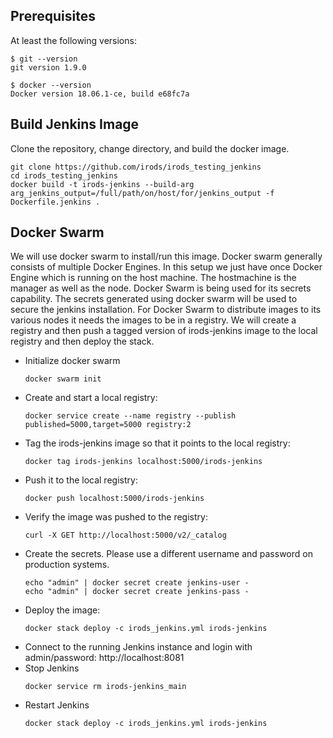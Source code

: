 ## Prerequisites
At least the following versions:

```
$ git --version
git version 1.9.0

$ docker --version
Docker version 18.06.1-ce, build e68fc7a
```

## Build Jenkins Image

Clone the repository, change directory, and build the docker image.

```
git clone https://github.com/irods/irods_testing_jenkins
cd irods_testing_jenkins
docker build -t irods-jenkins --build-arg arg_jenkins_output=/full/path/on/host/for/jenkins_output -f Dockerfile.jenkins .
```

## Docker Swarm

We will use docker swarm to install/run this image. Docker swarm generally consists of multiple Docker Engines. In this setup we just have once Docker Engine which is running on the host machine. The hostmachine is the manager as well as the node. Docker Swarm is being used for its secrets capability. The secrets generated using docker swarm will be used to secure the jenkins installation. For Docker Swarm to distribute images to its various nodes it needs the images to be in a registry. We will create a registry and then push a tagged version of irods-jenkins image to the local registry and then deploy the stack.

- Initialize docker swarm
    ```
    docker swarm init
    ```
- Create and start a local registry:
    ```
    docker service create --name registry --publish published=5000,target=5000 registry:2
    ```
- Tag the irods-jenkins image so that it points to the local registry:
    ```
    docker tag irods-jenkins localhost:5000/irods-jenkins
    ```
- Push it to the local registry:
    ```
    docker push localhost:5000/irods-jenkins
    ```
- Verify the image was pushed to the registry:
    ```
    curl -X GET http://localhost:5000/v2/_catalog
    ```
- Create the secrets. Please use a different username and password on production systems.
    ```
    echo "admin" | docker secret create jenkins-user -
    echo "admin" | docker secret create jenkins-pass -
    ```
- Deploy the image:
    ```
    docker stack deploy -c irods_jenkins.yml irods-jenkins
    ```
- Connect to the running Jenkins instance and login with admin/password:
    http://localhost:8081
- Stop Jenkins
    ```
    docker service rm irods-jenkins_main
    ```
- Restart Jenkins
    ```
    docker stack deploy -c irods_jenkins.yml irods-jenkins
    ```
